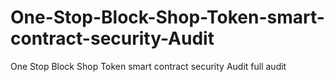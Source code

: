 # One-Stop-Block-Shop-Token-smart-contract-security-Audit
One Stop Block Shop Token smart contract security Audit full audit
